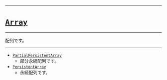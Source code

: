 _____

# [`Array`](https://github.com/titan-23/Library_py/blob/main/DataStructures/Array)

_____

配列です。

_____

- [`PartialPersistentArray`](./PartialPersistentArray.md)
  - 部分永続配列です。
- [`PersistentArray`](./PersistentArray.md)
  - 永続配列です。
